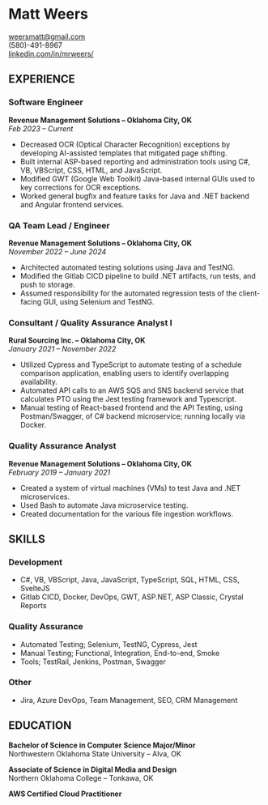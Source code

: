 # Matt Weers

[weersmatt@gmail.com](mailto:weersmatt@gmail.com)  
(580)-491-8967  
[linkedin.com/in/mrweers/](https://www.linkedin.com/in/mrweers/)

## EXPERIENCE

### Software Engineer
**Revenue Management Solutions – Oklahoma City, OK**  
*Feb 2023 – Current*

- Decreased OCR (Optical Character Recognition) exceptions by developing AI-assisted templates that mitigated page shifting.
- Built internal ASP-based reporting and administration tools using C#, VB, VBScript, CSS, HTML, and JavaScript.
- Modified GWT (Google Web Toolkit) Java-based internal GUIs used to key corrections for OCR exceptions.
- Worked general bugfix and feature tasks for Java and .NET backend and Angular frontend services.

### QA Team Lead / Engineer
**Revenue Management Solutions – Oklahoma City, OK**  
*November 2022 – June 2024*

- Architected automated testing solutions using Java and TestNG.
- Modified the Gitlab CICD pipeline to build .NET artifacts, run tests, and push to storage.
- Assumed responsibility for the automated regression tests of the client-facing GUI, using Selenium and TestNG.

### Consultant / Quality Assurance Analyst I
**Rural Sourcing Inc. – Oklahoma City, OK**  
*January 2021 – November 2022*

- Utilized Cypress and TypeScript to automate testing of a schedule comparison application, enabling users to identify overlapping availability.
- Automated API calls to an AWS SQS and SNS backend service that calculates PTO using the Jest testing framework and Typescript.
- Manual testing of React-based frontend and the API Testing, using Postman/Swagger, of C# backend microservice; running locally via Docker.

### Quality Assurance Analyst
**Revenue Management Solutions – Oklahoma City, OK**  
*February 2019 – January 2021*

- Created a system of virtual machines (VMs) to test Java and .NET microservices.
- Used Bash to automate Java microservice testing.
- Created documentation for the various file ingestion workflows.

## SKILLS

### Development
- C#, VB, VBScript, Java, JavaScript, TypeScript, SQL, HTML, CSS, SvelteJS
- Gitlab CICD, Docker, DevOps, GWT, ASP.NET, ASP Classic, Crystal Reports

### Quality Assurance
- Automated Testing; Selenium, TestNG, Cypress, Jest
- Manual Testing; Functional, Integration, End-to-end, Smoke
- Tools; TestRail, Jenkins, Postman, Swagger

### Other
- Jira, Azure DevOps, Team Management, SEO, CRM Management

## EDUCATION

**Bachelor of Science in Computer Science Major/Minor**  
Northwestern Oklahoma State University – Alva, OK

**Associate of Science in Digital Media and Design**  
Northern Oklahoma College – Tonkawa, OK 


**AWS Certified Cloud Practitioner**
```
